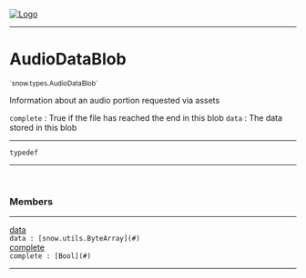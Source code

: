 
[![Logo](../../../images/logo.png)](../../../api/index.html)

---



<h1>AudioDataBlob</h1>
<small>`snow.types.AudioDataBlob`</small>

Information about an audio portion requested via assets

`complete` : True if the file has reached the end in this blob
`data` : The data stored in this blob

---

`typedef`

---

&nbsp;
&nbsp;



<h3>Members</h3> <hr/><span class="member apipage">
                <a name="data"><a class="lift" href="#data">data</a></a><div class="clear"></div><code class="signature apipage">data : [snow.utils.ByteArray](#)</code><br/></span>
            <span class="small_desc_flat"></span><span class="member apipage">
                <a name="complete"><a class="lift" href="#complete">complete</a></a><div class="clear"></div><code class="signature apipage">complete : [Bool](#)</code><br/></span>
            <span class="small_desc_flat"></span>







---

&nbsp;
&nbsp;
&nbsp;
&nbsp;